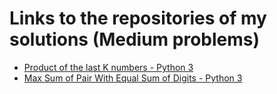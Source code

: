 # Links to the repositories of my solutions (Medium problems)

- [Product of the last K numbers - Python 3](https://github.com/RobertNagy299/leetcode-1352)
- [Max Sum of Pair With Equal Sum of Digits - Python 3](https://github.com/RobertNagy299/leetcode-2342/tree/main)

